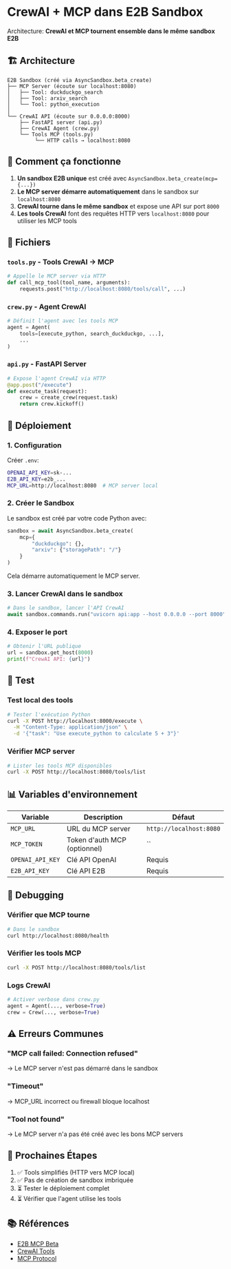 # CrewAI + MCP dans E2B Sandbox

Architecture: **CrewAI et MCP tournent ensemble dans le même sandbox E2B**

## 🏗️ Architecture

```
E2B Sandbox (créé via AsyncSandbox.beta_create)
├── MCP Server (écoute sur localhost:8080)
│   ├── Tool: duckduckgo_search
│   ├── Tool: arxiv_search
│   └── Tool: python_execution
│
└── CrewAI API (écoute sur 0.0.0.0:8000)
    ├── FastAPI server (api.py)
    ├── CrewAI Agent (crew.py)
    └── Tools MCP (tools.py)
         └── HTTP calls → localhost:8080
```

## 📝 Comment ça fonctionne

1. **Un sandbox E2B unique** est créé avec `AsyncSandbox.beta_create(mcp={...})`
2. **Le MCP server démarre automatiquement** dans le sandbox sur `localhost:8080`
3. **CrewAI tourne dans le même sandbox** et expose une API sur port `8000`
4. **Les tools CrewAI** font des requêtes HTTP vers `localhost:8080` pour utiliser les MCP tools

## 🔧 Fichiers

### `tools.py` - Tools CrewAI → MCP
```python
# Appelle le MCP server via HTTP
def call_mcp_tool(tool_name, arguments):
    requests.post("http://localhost:8080/tools/call", ...)
```

### `crew.py` - Agent CrewAI
```python
# Définit l'agent avec les tools MCP
agent = Agent(
    tools=[execute_python, search_duckduckgo, ...],
    ...
)
```

### `api.py` - FastAPI Server
```python
# Expose l'agent CrewAI via HTTP
@app.post("/execute")
def execute_task(request):
    crew = create_crew(request.task)
    return crew.kickoff()
```

## 🚀 Déploiement

### 1. Configuration

Créer `.env`:
```bash
OPENAI_API_KEY=sk-...
E2B_API_KEY=e2b_...
MCP_URL=http://localhost:8080  # MCP server local
```

### 2. Créer le Sandbox

Le sandbox est créé par votre code Python avec:
```python
sandbox = await AsyncSandbox.beta_create(
    mcp={
        "duckduckgo": {},
        "arxiv": {"storagePath": "/"}
    }
)
```

Cela démarre automatiquement le MCP server.

### 3. Lancer CrewAI dans le sandbox

```python
# Dans le sandbox, lancer l'API CrewAI
await sandbox.commands.run("uvicorn api:app --host 0.0.0.0 --port 8000")
```

### 4. Exposer le port

```python
# Obtenir l'URL publique
url = sandbox.get_host(8000)
print(f"CrewAI API: {url}")
```

## 🧪 Test

### Test local des tools

```bash
# Tester l'exécution Python
curl -X POST http://localhost:8000/execute \
  -H "Content-Type: application/json" \
  -d '{"task": "Use execute_python to calculate 5 + 3"}'
```

### Vérifier MCP server

```bash
# Lister les tools MCP disponibles
curl -X POST http://localhost:8080/tools/list
```

## 📊 Variables d'environnement

| Variable | Description | Défaut |
|----------|-------------|---------|
| `MCP_URL` | URL du MCP server | `http://localhost:8080` |
| `MCP_TOKEN` | Token d'auth MCP (optionnel) | `` |
| `OPENAI_API_KEY` | Clé API OpenAI | Requis |
| `E2B_API_KEY` | Clé API E2B | Requis |

## 🐛 Debugging

### Vérifier que MCP tourne

```bash
# Dans le sandbox
curl http://localhost:8080/health
```

### Vérifier les tools MCP

```bash
curl -X POST http://localhost:8080/tools/list
```

### Logs CrewAI

```python
# Activer verbose dans crew.py
agent = Agent(..., verbose=True)
crew = Crew(..., verbose=True)
```

## ⚠️ Erreurs Communes

### "MCP call failed: Connection refused"
→ Le MCP server n'est pas démarré dans le sandbox

### "Timeout"
→ MCP_URL incorrect ou firewall bloque localhost

### "Tool not found"
→ Le MCP server n'a pas été créé avec les bons MCP servers

## 🎯 Prochaines Étapes

1. ✅ Tools simplifiés (HTTP vers MCP local)
2. ✅ Pas de création de sandbox imbriquée
3. ⏳ Tester le déploiement complet
4. ⏳ Vérifier que l'agent utilise les tools

## 📚 Références

- [E2B MCP Beta](https://e2b.dev/docs/mcp)
- [CrewAI Tools](https://docs.crewai.com/tools)
- [MCP Protocol](https://modelcontextprotocol.io/)
